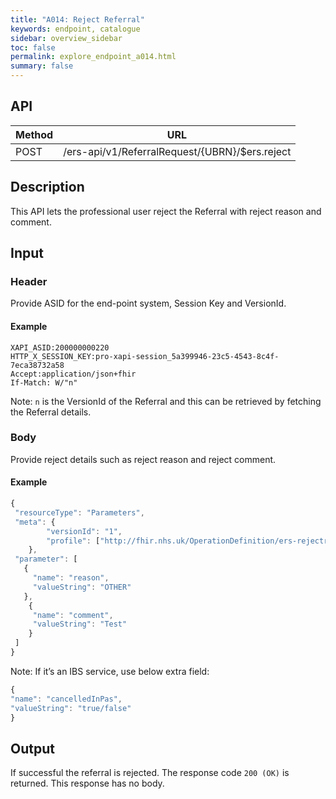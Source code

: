 ```yaml
---
title: "A014: Reject Referral"
keywords: endpoint, catalogue
sidebar: overview_sidebar
toc: false
permalink: explore_endpoint_a014.html
summary: false
---
```


## API

| Method | URL |
| -------------| --- |
| POST | /ers-api/v1/ReferralRequest/{UBRN}/$ers.reject

## Description
This API lets the professional user reject the Referral with reject reason and comment.

## Input

### Header
Provide ASID for the end-point system, Session Key and VersionId.

#### Example
```http
XAPI_ASID:200000000220
HTTP_X_SESSION_KEY:pro-xapi-session_5a399946-23c5-4543-8c4f-7eca38732a58
Accept:application/json+fhir
If-Match: W/"n"
```

Note: `n` is the VersionId of the Referral and this can be retrieved by fetching the Referral details.

### Body
Provide reject details such as reject reason and reject comment.

#### Example
```javascript
{
 "resourceType": "Parameters",
 "meta": {
        "versionId": "1",
        "profile": ["http://fhir.nhs.uk/OperationDefinition/ers-rejectreferral-operation-1"]
    },
 "parameter": [
   {
     "name": "reason",
     "valueString": "OTHER"
   },
    {
     "name": "comment",
     "valueString": "Test"
    }
 ]
}
```

Note: If it’s an IBS service, use below extra field:

```javascript
{
"name": "cancelledInPas",
"valueString": "true/false"
}
```

## Output
If successful the referral is rejected. The response code `200 (OK)` is returned. This response has no body.

<!--## Code Sample
Refer to the `API Client Demonstrator tool` source code.-->
